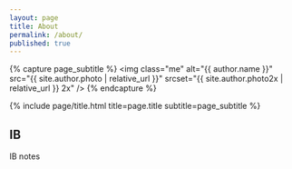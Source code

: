 ```yaml
---
layout: page
title: About
permalink: /about/
published: true
---
```


<div class="page" markdown="1">

{% capture page\_subtitle %}
\<img
	class="me"
	alt="{{ author.name }}"
	src="{{ site.author.photo | relative_url }}"
	srcset="{{ site.author.photo2x | relative_url }} 2x"
/\>
{% endcapture %}

{% include page/title.html title=page.title subtitle=page\_subtitle %}

## IB

IB notes
</div>